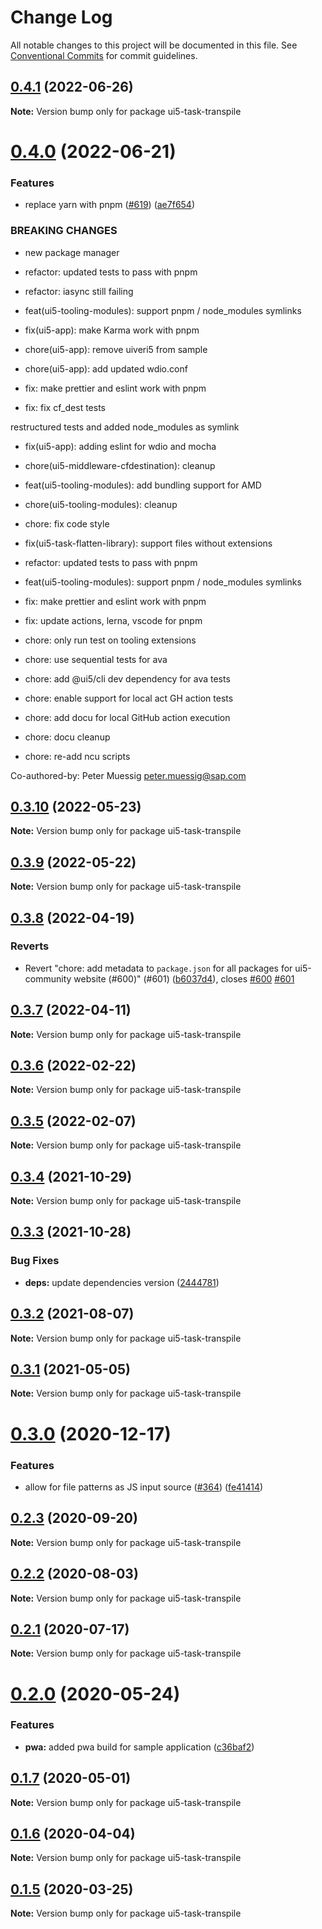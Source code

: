 # Change Log

All notable changes to this project will be documented in this file.
See [Conventional Commits](https://conventionalcommits.org) for commit guidelines.

## [0.4.1](https://github.com/ui5-community/ui5-ecosystem-showcase/compare/ui5-task-transpile@0.4.0...ui5-task-transpile@0.4.1) (2022-06-26)

**Note:** Version bump only for package ui5-task-transpile





# [0.4.0](https://github.com/ui5-community/ui5-ecosystem-showcase/compare/ui5-task-transpile@0.3.10...ui5-task-transpile@0.4.0) (2022-06-21)


### Features

* replace yarn with pnpm ([#619](https://github.com/ui5-community/ui5-ecosystem-showcase/issues/619)) ([ae7f654](https://github.com/ui5-community/ui5-ecosystem-showcase/commit/ae7f6544f010d4b97c8a4db28ea89d01389b5fb5))


### BREAKING CHANGES

* new package manager

* refactor: updated tests to pass with pnpm

* refactor: iasync still failing

* feat(ui5-tooling-modules): support pnpm / node_modules symlinks

* fix(ui5-app): make Karma work with pnpm

* chore(ui5-app): remove uiveri5 from sample

* chore(ui5-app): add updated wdio.conf

* fix: make prettier and eslint work with pnpm

* fix: fix cf_dest tests

restructured tests and added node_modules as symlink

* fix(ui5-app): adding eslint for wdio and mocha

* chore(ui5-middleware-cfdestination): cleanup

* feat(ui5-tooling-modules): add bundling support for AMD

* chore(ui5-tooling-modules): cleanup

* chore: fix code style

* fix(ui5-task-flatten-library): support files without extensions

* refactor: updated tests to pass with pnpm

* feat(ui5-tooling-modules): support pnpm / node_modules symlinks

* fix: make prettier and eslint work with pnpm

* fix: update actions, lerna, vscode for pnpm

* chore: only run test on tooling extensions

* chore: use sequential tests for ava

* chore: add @ui5/cli dev dependency for ava tests

* chore: enable support for local act GH action tests

* chore: add docu for local GitHub action execution

* chore: docu cleanup

* chore: re-add ncu scripts

Co-authored-by: Peter Muessig <peter.muessig@sap.com>





## [0.3.10](https://github.com/ui5-community/ui5-ecosystem-showcase/compare/ui5-task-transpile@0.3.9...ui5-task-transpile@0.3.10) (2022-05-23)

**Note:** Version bump only for package ui5-task-transpile





## [0.3.9](https://github.com/ui5-community/ui5-ecosystem-showcase/compare/ui5-task-transpile@0.3.8...ui5-task-transpile@0.3.9) (2022-05-22)

**Note:** Version bump only for package ui5-task-transpile





## [0.3.8](https://github.com/ui5-community/ui5-ecosystem-showcase/compare/ui5-task-transpile@0.3.7...ui5-task-transpile@0.3.8) (2022-04-19)


### Reverts

* Revert "chore: add metadata to `package.json` for all packages for ui5-community website (#600)" (#601) ([b6037d4](https://github.com/ui5-community/ui5-ecosystem-showcase/commit/b6037d4d397275ad2d83e7f18415c45a878c76bf)), closes [#600](https://github.com/ui5-community/ui5-ecosystem-showcase/issues/600) [#601](https://github.com/ui5-community/ui5-ecosystem-showcase/issues/601)





## [0.3.7](https://github.com/ui5-community/ui5-ecosystem-showcase/compare/ui5-task-transpile@0.3.6...ui5-task-transpile@0.3.7) (2022-04-11)

**Note:** Version bump only for package ui5-task-transpile





## [0.3.6](https://github.com/ui5-community/ui5-ecosystem-showcase/compare/ui5-task-transpile@0.3.5...ui5-task-transpile@0.3.6) (2022-02-22)

**Note:** Version bump only for package ui5-task-transpile





## [0.3.5](https://github.com/ui5-community/ui5-ecosystem-showcase/compare/ui5-task-transpile@0.3.4...ui5-task-transpile@0.3.5) (2022-02-07)

**Note:** Version bump only for package ui5-task-transpile





## [0.3.4](https://github.com/ui5-community/ui5-ecosystem-showcase/compare/ui5-task-transpile@0.3.3...ui5-task-transpile@0.3.4) (2021-10-29)

**Note:** Version bump only for package ui5-task-transpile





## [0.3.3](https://github.com/ui5-community/ui5-ecosystem-showcase/compare/ui5-task-transpile@0.3.2...ui5-task-transpile@0.3.3) (2021-10-28)


### Bug Fixes

* **deps:** update dependencies version ([2444781](https://github.com/ui5-community/ui5-ecosystem-showcase/commit/2444781b4b2b7215b8e891dfe65c42167a668f66))





## [0.3.2](https://github.com/ui5-community/ui5-ecosystem-showcase/compare/ui5-task-transpile@0.3.1...ui5-task-transpile@0.3.2) (2021-08-07)

**Note:** Version bump only for package ui5-task-transpile





## [0.3.1](https://github.com/ui5-community/ui5-ecosystem-showcase/compare/ui5-task-transpile@0.3.0...ui5-task-transpile@0.3.1) (2021-05-05)

**Note:** Version bump only for package ui5-task-transpile





# [0.3.0](https://github.com/petermuessig/ui5-ecosystem-showcase/compare/ui5-task-transpile@0.2.3...ui5-task-transpile@0.3.0) (2020-12-17)


### Features

* allow for file patterns as JS input source ([#364](https://github.com/petermuessig/ui5-ecosystem-showcase/issues/364)) ([fe41414](https://github.com/petermuessig/ui5-ecosystem-showcase/commit/fe41414a2375d0954d48c870c6b65686b6b32029))





## [0.2.3](https://github.com/petermuessig/ui5-ecosystem-showcase/compare/ui5-task-transpile@0.2.2...ui5-task-transpile@0.2.3) (2020-09-20)

**Note:** Version bump only for package ui5-task-transpile





## [0.2.2](https://github.com/petermuessig/ui5-ecosystem-showcase/compare/ui5-task-transpile@0.2.1...ui5-task-transpile@0.2.2) (2020-08-03)

**Note:** Version bump only for package ui5-task-transpile





## [0.2.1](https://github.com/petermuessig/ui5-ecosystem-showcase/compare/ui5-task-transpile@0.2.0...ui5-task-transpile@0.2.1) (2020-07-17)

**Note:** Version bump only for package ui5-task-transpile





# [0.2.0](https://github.com/petermuessig/ui5-ecosystem-showcase/compare/ui5-task-transpile@0.1.7...ui5-task-transpile@0.2.0) (2020-05-24)


### Features

* **pwa:** added pwa build for sample application ([c36baf2](https://github.com/petermuessig/ui5-ecosystem-showcase/commit/c36baf24ed93e4e3634374c7ddcd426b8818876f))





## [0.1.7](https://github.com/petermuessig/ui5-ecosystem-showcase/compare/ui5-task-transpile@0.1.6...ui5-task-transpile@0.1.7) (2020-05-01)

**Note:** Version bump only for package ui5-task-transpile





## [0.1.6](https://github.com/petermuessig/ui5-ecosystem-showcase/compare/ui5-task-transpile@0.1.5...ui5-task-transpile@0.1.6) (2020-04-04)

**Note:** Version bump only for package ui5-task-transpile





## [0.1.5](https://github.com/petermuessig/ui5-ecosystem-showcase/compare/ui5-task-transpile@0.1.4...ui5-task-transpile@0.1.5) (2020-03-25)

**Note:** Version bump only for package ui5-task-transpile
